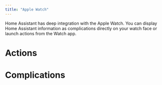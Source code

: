 ```yaml
---
title: "Apple Watch"
---
```


Home Assistant has deep integration with the Apple Watch. You can display Home Assistant information as complications directly on your watch face or launch actions from the Watch app.

# Actions

# Complications
